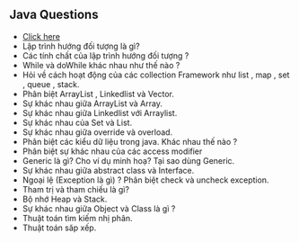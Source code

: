 ## Java Questions

- [Click here](https://stackjava.com/uncategorized/phong-van-vi-tri-lap-trinh-vien-java.html)
- Lập trình hướng đối tượng là gì?
- Các tính chất của lập trình hướng đối tượng ?
- While và doWhile khác nhau như thế nào ?
- Hỏi về cách hoạt động của các collection Framework như list , map , set , queue , stack.
- Phân biệt ArrayList , Linkedlist và Vector.
- Sự khác nhau giữa ArrayList và Array.
- Sự khác nhau giữa Linkedlist với Arraylist.
- Sự khác nhau của Set và List.
- Sự khác nhau giữa override và overload.
- Phân biệt các kiểu dữ liệu trong java. Khác nhau thế nào ?
- Phân biệt sự khác nhau của các access modifier
- Generic là gì? Cho ví dụ minh hoạ? Tại sao dùng Generic.
- Sự khác nhau giữa abstract class và Interface.
- Ngoại lệ (Exception là gì) ? Phân biệt check và uncheck exception.
- Tham trị và tham chiếu là gì?
- Bộ nhớ Heap và Stack.
- Sự khác nhau giữa Object và Class là gì ?
- Thuật toán tìm kiếm nhị phân.
- Thuật toán săp xếp.
